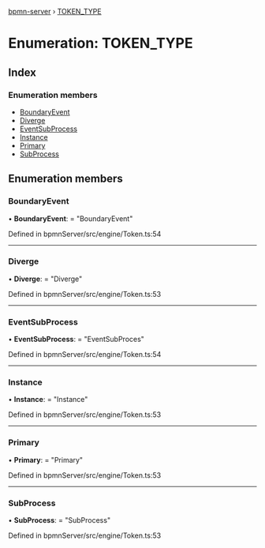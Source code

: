 [bpmn-server](../README.md) › [TOKEN_TYPE](token_type.md)

# Enumeration: TOKEN_TYPE

## Index

### Enumeration members

* [BoundaryEvent](token_type.md#boundaryevent)
* [Diverge](token_type.md#diverge)
* [EventSubProcess](token_type.md#eventsubprocess)
* [Instance](token_type.md#instance)
* [Primary](token_type.md#primary)
* [SubProcess](token_type.md#subprocess)

## Enumeration members

###  BoundaryEvent

• **BoundaryEvent**: = "BoundaryEvent"

Defined in bpmnServer/src/engine/Token.ts:54

___

###  Diverge

• **Diverge**: = "Diverge"

Defined in bpmnServer/src/engine/Token.ts:53

___

###  EventSubProcess

• **EventSubProcess**: = "EventSubProces"

Defined in bpmnServer/src/engine/Token.ts:54

___

###  Instance

• **Instance**: = "Instance"

Defined in bpmnServer/src/engine/Token.ts:53

___

###  Primary

• **Primary**: = "Primary"

Defined in bpmnServer/src/engine/Token.ts:53

___

###  SubProcess

• **SubProcess**: = "SubProcess"

Defined in bpmnServer/src/engine/Token.ts:53

